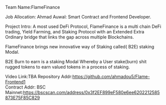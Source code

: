 Team Name:FlameFinance

Job Allocation:
    Ahmad Auwal: Smart Contract and Frontend Developer.
    
Project Intro: A most used DeFi Protocol, FlameFinance is a multi chain DeFi trading, Yield Farming, and Staking Protocol with an Extended Extra Ordinary bridge that links the gap across multiple Blockchains.

FlameFinance brings new innovative way of Staking called( B2E) staking Modal.

B2E Burn to earn is a staking Modal Whereby a User stake(burn) shit rugged tokens to earn valued tokens in a process of staking.

Video Link:TBA
Repository Addr:https://github.com/ahmadou5/Flame-Frontend1    
Contract Addr:
    BSC Mainnet:https://bscscan.com/address/0x3f2EF899eF580e6ee6202212585873E75F85C829
